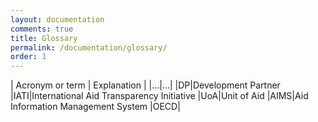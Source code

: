 ```yaml
---
layout: documentation
comments: true
title: Glossary
permalink: /documentation/glossary/
order: 1
---
```


| Acronym or term | Explanation |
|...|...|
|DP|Development Partner
|IATI|International Aid Transparency Initiative
|UoA|Unit of Aid
|AIMS|Aid Information Management System
|OECD|

